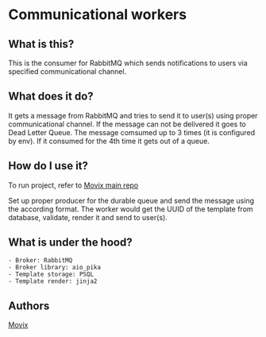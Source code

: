 # Communicational workers

## What is this?

This is the consumer for RabbitMQ which sends notifications to users via specified communicational channel.

## What does it do?

It gets a message from RabbitMQ and tries to send it to user(s) using proper communicational channel. If the message can not be delivered it goes to Dead Letter Queue.
The message comsumed up to 3 times (it is configured by env). If it consumed for the 4th time it gets out of a queue.

## How do I use it?

To run project, refer to [Movix main repo](https://github.com/stranded-in-python/movix)

Set up proper producer for the durable queue and send the message using the according format. The worker would get the UUID of the template from database,
validate, render it and send to user(s).

## What is under the hood?

    - Broker: RabbitMQ
    - Broker library: aio_pika
    - Template storage: PSQL
    - Template render: jinja2

## Authors

[Movix](https://github.com/stranded-in-python)
